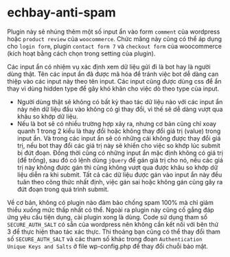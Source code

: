 # echbay-anti-spam

Plugin này sẽ nhúng thêm một số input ẩn vào form `comment` của wordpress hoặc `product review` của `woocommerce`. Chức măng này cũng có thể áp dụng cho `login form`, plugin `contact form 7` và `checkout form` của woocommerce (kích hoạt bằng cách chọn trong setting của plugin).

Các input ẩn có nhiệm vụ xác định xem dữ liệu gửi đi là bot hay là người dùng thật. Tên các input ẩn đã được mã hóa để tránh việc bot dễ dàng can thiệp vào các input này theo tên input. Các input cũng được dùng css để ẩn thay vì dùng hidden type để gây khó khăn cho việc dò theo type của input.

- Người dùng thật sẽ không có bất kỳ thao tác dữ liệu nào với các input ẩn này nên dữ liệu đầu vào không có gì thay đổi, vì thế sẽ dễ dàng vượt qua khâu so khớp dữ liệu.
- Nếu là bot sẽ có nhiều trường hợp xảy ra, nhưng cơ bản cũng chỉ xoay quanh 1 trong 2 kiểu là thay đổi hoặc không thay đổi giá trị (value) trong input ẩn. Và trong các input ẩn sẽ có những cái không được thay đổi giá trị, nếu bot thay đổi các giá trị này sẽ khiến cho việc so khớp lúc submit bị đứt đoạn. Đồng thời cũng có những input ẩn mặc định không có giá trị (để trống), sau đó có lệnh dùng `jQuery` để gán giá trị cho nó, nếu các giá trị này không được gán thì cũng không vượt qua được khâu so khớp dữ liệu diễn ra khi submit. Tất cả các dữ liệu được gán vào input ẩn này đều tuân theo công thức nhất định, việc gán sai hoặc không gán cũng gây ra đứt đoạn trong quá trình submit.

Về cơ bản, không có plugin nào đảm bảo chống spam 100% mà chỉ giảm thiểu xuống mức thấp nhất có thể. Ngoài ra plugin này cũng cố gắng đáp ứng yêu cầu tiện dụng, cài plugin xong là dùng. Code sử dụng tham số `SECURE_AUTH_SALT` có sẵn của wordpress nên không cần kết nối với bên thứ 3 để thực hiện thao tác xác thực. Thi thoảng bạn cũng có thể thay đổi tham số `SECURE_AUTH_SALT` và các tham số khác trong đoạn `Authentication Unique Keys and Salts` ở file wp-config.php để thay đổi chuỗi bảo mật.
